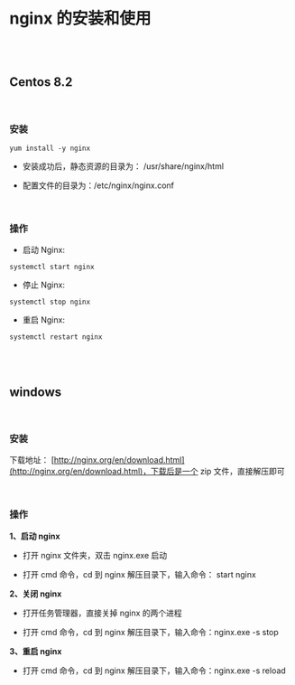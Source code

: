 # nginx 的安装和使用

</br>
</br>

## Centos 8.2

</br>

### 安装

```
yum install -y nginx
```

- 安装成功后，静态资源的目录为： /usr/share/nginx/html

- 配置文件的目录为：/etc/nginx/nginx.conf

</br>

### 操作

- 启动 Nginx:

```
systemctl start nginx
```

- 停止 Nginx:

```
systemctl stop nginx
```

- 重启 Nginx:

```
systemctl restart nginx
```

</br>
</br>

## windows

</br>

### 安装

下载地址： [http://nginx.org/en/download.html](http://nginx.org/en/download.html)，下载后是一个 zip 文件，直接解压即可

</br>

### 操作

**1、启动 nginx**

- 打开 nginx 文件夹，双击 nginx.exe 启动

- 打开 cmd 命令，cd 到 nginx 解压目录下，输入命令： start nginx

**2、关闭 nginx**

- 打开任务管理器，直接关掉 nginx 的两个进程

- 打开 cmd 命令，cd 到 nginx 解压目录下，输入命令：nginx.exe -s stop

**3、重启 nginx**

- 打开 cmd 命令，cd 到 nginx 解压目录下，输入命令：nginx.exe -s reload

